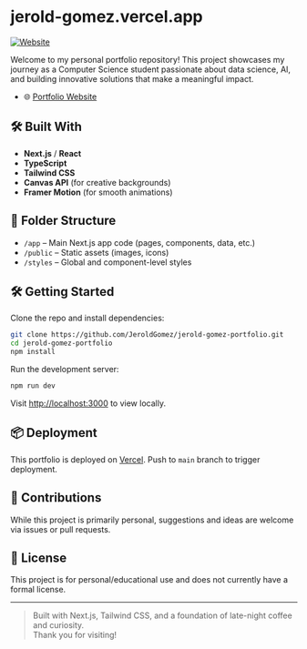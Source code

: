 # jerold-gomez.vercel.app

[![Website](https://img.shields.io/badge/website-live-blue?style=flat-square&logo=vercel)](https://jerold-gomez.vercel.app)

Welcome to my personal portfolio repository! This project showcases my journey as a Computer Science student passionate about data science, AI, and building innovative solutions that make a meaningful impact.

- 🌐 [Portfolio Website](https://jerold-gomez.vercel.app)

## 🛠️ Built With

- **Next.js** / **React**
- **TypeScript**
- **Tailwind CSS**
- **Canvas API** (for creative backgrounds)
- **Framer Motion** (for smooth animations)

## 📂 Folder Structure

- `/app` – Main Next.js app code (pages, components, data, etc.)
- `/public` – Static assets (images, icons)
- `/styles` – Global and component-level styles

## 🛠️ Getting Started

Clone the repo and install dependencies:

```bash
git clone https://github.com/JeroldGomez/jerold-gomez-portfolio.git
cd jerold-gomez-portfolio
npm install
```

Run the development server:

```bash
npm run dev
```

Visit [http://localhost:3000](http://localhost:3000) to view locally.

## 📦 Deployment

This portfolio is deployed on [Vercel](https://vercel.com). Push to `main` branch to trigger deployment.

## 🤝 Contributions

While this project is primarily personal, suggestions and ideas are welcome via issues or pull requests.

## 📜 License

This project is for personal/educational use and does not currently have a formal license.

---

> Built with Next.js, Tailwind CSS, and a foundation of late-night coffee and curiosity.  
> Thank you for visiting!
